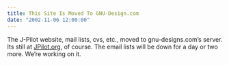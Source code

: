 ```yaml
---
title: This Site Is Moved To GNU-Design.com
date: "2002-11-06 12:00:00"
---
```


The J-Pilot website, mail lists, cvs, etc., moved to gnu-designs.com’s server. Its still at [JPilot.org](https://jpilot.org), of course. The email lists will be down for a day or two more. We’re working on it.

